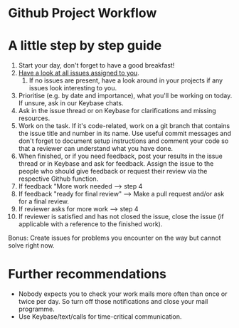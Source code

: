 # Github Project Workflow

# A little step by step guide

1. Start your day, don't forget to have a good breakfast!
2. [Have a look at all issues assigned to you](https://github.com/issues/assigned?q=user:Leibniz-HBI%20is:open%20is:issue%20archived:false%20sort:created-asc).
    1. If no issues are present, have a look around in your projects if any issues look interesting to you.
3. Prioritise (e.g. by date and importance), what you'll be working on today. If unsure, ask in our Keybase chats.
4. Ask in the issue thread or on Keybase for clarifications and missing resources.
5. Work on the task. If it's code-related, work on a git branch that contains the issue title and number in its name. Use useful commit messages and don't forget to document setup instructions and comment your code so that a reviewer can understand what you have done.
6. When finished, or if you need feedback, post your results in the issue thread or in Keybase and ask for feedback. Assign the issue to the people who should give feedback or request their review via the respective Github function.
7. If feedback "More work needed --> step 4
8. If feedback "ready for final review" --> Make a pull request and/or ask for a final review.
9. If reviewer asks for more work --> step 4
10. If reviewer is satisfied and has not closed the issue, close the issue (if applicable with a reference to the finished work).

Bonus: Create issues for problems you encounter on the way but cannot solve right now.

# Further recommendations

* Nobody expects you to check your work mails more often than once or twice per day. So turn off those notifications and close your mail programme.
* Use Keybase/text/calls for time-critical communication.